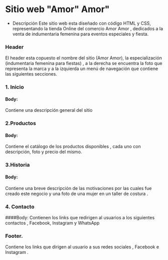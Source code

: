 # Sitio web "Amor" Amor"

- Descripción
Este sitio web esta diseñado con código HTML y CSS, representando la tienda Online del comercio Amor Amor , dedicados a la venta de indumentaria femenina para eventos especiales y fiesta.

### Header
El header esta copuesto el nombre del sitio (Amor Amor), la especialización (indumentaria femenina para fiestas) , a la derecha se encuentra la foto que representa la marca y  a la izquierda un menú de navegación que contiene las siguientes secciones.

###  1. Inicio
#### Body: 
Contiene una descripción general del sitio

### 2.Productos
#### Body:
Contiene el catálogo de los productos disponibles , cada uno con descripción, foto y precio del mismo.

### 3.Historia
#### Body:
Contiene una breve descripción de las motivaciones por las cuales fue creado este negocio y una foto de una mujer en un taller de costura .

### 4. Contacto
####Body:
Contienen los links que redirigen al usuarios a los siguientes contactos , Facebook, Instagram y WhatsApp

### Footer.
Contiene los links que dirigen al usuario a sus redes sociales , Facebook e Instagram .
